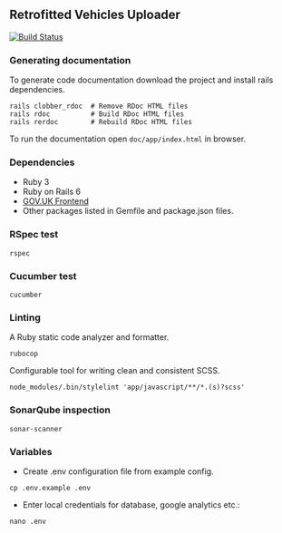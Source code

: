## Retrofitted Vehicles Uploader

[![Build Status](http://drone-1587293244.eu-west-2.elb.amazonaws.com/api/badges/InformedSolutions/JAQU-CAZ-Retrofit-UI/status.svg?ref=refs/heads/develop)](http://drone-1587293244.eu-west-2.elb.amazonaws.com/InformedSolutions/JAQU-CAZ-Retrofit-UI)

### Generating documentation

To generate code documentation download the project and install rails dependencies.

```
rails clobber_rdoc  # Remove RDoc HTML files
rails rdoc          # Build RDoc HTML files
rails rerdoc        # Rebuild RDoc HTML files
```

To run the documentation open `doc/app/index.html` in browser.

### Dependencies
* Ruby 3
* Ruby on Rails 6
* [GOV.UK Frontend](https://github.com/alphagov/govuk-frontend)
* Other packages listed in Gemfile and package.json files.

### RSpec test
```
rspec
```

### Cucumber test
```
cucumber
```

### Linting
A Ruby static code analyzer and formatter.
```
rubocop
```

Configurable tool for writing clean and consistent SCSS.
```
node_modules/.bin/stylelint 'app/javascript/**/*.(s)?scss'
```

### SonarQube inspection
```
sonar-scanner
```

### Variables

* Create .env configuration file from example config.
```
cp .env.example .env
```

* Enter local credentials for database, google analytics etc.:
```
nano .env
```

